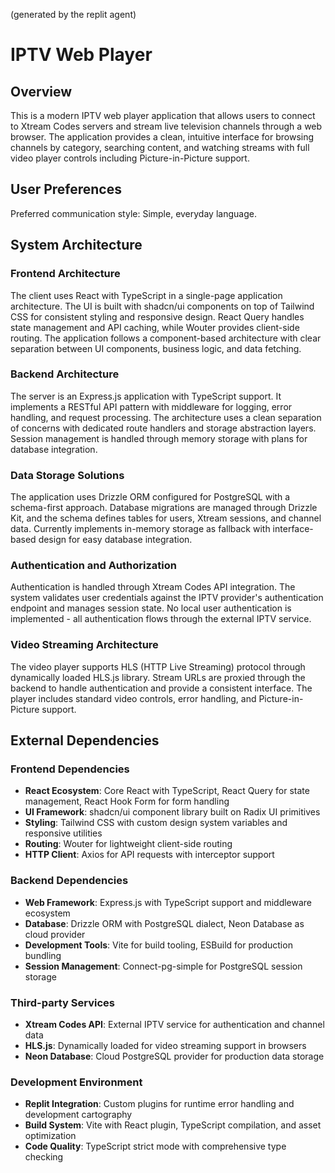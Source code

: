 (generated by the replit agent)

# IPTV Web Player

## Overview

This is a modern IPTV web player application that allows users to connect to Xtream Codes servers and stream live television channels through a web browser. The application provides a clean, intuitive interface for browsing channels by category, searching content, and watching streams with full video player controls including Picture-in-Picture support.

## User Preferences

Preferred communication style: Simple, everyday language.

## System Architecture

### Frontend Architecture
The client uses React with TypeScript in a single-page application architecture. The UI is built with shadcn/ui components on top of Tailwind CSS for consistent styling and responsive design. React Query handles state management and API caching, while Wouter provides client-side routing. The application follows a component-based architecture with clear separation between UI components, business logic, and data fetching.

### Backend Architecture
The server is an Express.js application with TypeScript support. It implements a RESTful API pattern with middleware for logging, error handling, and request processing. The architecture uses a clean separation of concerns with dedicated route handlers and storage abstraction layers. Session management is handled through memory storage with plans for database integration.

### Data Storage Solutions
The application uses Drizzle ORM configured for PostgreSQL with a schema-first approach. Database migrations are managed through Drizzle Kit, and the schema defines tables for users, Xtream sessions, and channel data. Currently implements in-memory storage as fallback with interface-based design for easy database integration.

### Authentication and Authorization
Authentication is handled through Xtream Codes API integration. The system validates user credentials against the IPTV provider's authentication endpoint and manages session state. No local user authentication is implemented - all authentication flows through the external IPTV service.

### Video Streaming Architecture
The video player supports HLS (HTTP Live Streaming) protocol through dynamically loaded HLS.js library. Stream URLs are proxied through the backend to handle authentication and provide a consistent interface. The player includes standard video controls, error handling, and Picture-in-Picture support.

## External Dependencies

### Frontend Dependencies
- **React Ecosystem**: Core React with TypeScript, React Query for state management, React Hook Form for form handling
- **UI Framework**: shadcn/ui component library built on Radix UI primitives
- **Styling**: Tailwind CSS with custom design system variables and responsive utilities
- **Routing**: Wouter for lightweight client-side routing
- **HTTP Client**: Axios for API requests with interceptor support

### Backend Dependencies
- **Web Framework**: Express.js with TypeScript support and middleware ecosystem
- **Database**: Drizzle ORM with PostgreSQL dialect, Neon Database as cloud provider
- **Development Tools**: Vite for build tooling, ESBuild for production bundling
- **Session Management**: Connect-pg-simple for PostgreSQL session storage

### Third-party Services
- **Xtream Codes API**: External IPTV service for authentication and channel data
- **HLS.js**: Dynamically loaded for video streaming support in browsers
- **Neon Database**: Cloud PostgreSQL provider for production data storage

### Development Environment
- **Replit Integration**: Custom plugins for runtime error handling and development cartography
- **Build System**: Vite with React plugin, TypeScript compilation, and asset optimization
- **Code Quality**: TypeScript strict mode with comprehensive type checking
